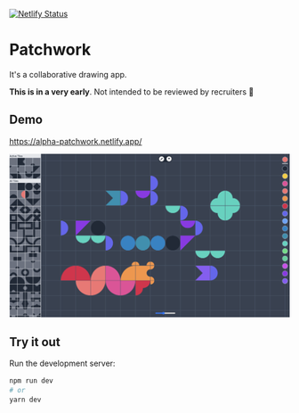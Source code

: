 [![Netlify Status](https://api.netlify.com/api/v1/badges/41ef17bf-80f3-4606-bd67-5194772c51a1/deploy-status)](https://app.netlify.com/sites/alpha-patchwork/deploys)

# Patchwork

It's a collaborative drawing app.

**This is in a very early**. Not intended to be reviewed by recruiters 🙏

## Demo

https://alpha-patchwork.netlify.app/

![Demo](https://github.com/libasoles/patchwork/blob/main/public/Screenshot.png)

## Try it out

Run the development server:

```bash
npm run dev
# or
yarn dev
```
